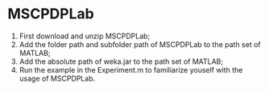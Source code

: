 # MSCPDPLab

1. First download and unzip MSCPDPLab; 
2. Add the folder path and subfolder path of MSCPDPLab to the path set of MATLAB;
3. Add the absolute path of weka.jar to the path set of MATLAB; 
4. Run the example in the Experiment.m to familiarize youself with the usage of MSCPDPLab.

